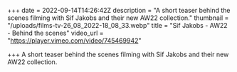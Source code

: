 +++
date = 2022-09-14T14:26:42Z
description = "A short teaser behind the scenes filming with Sif Jakobs and their new AW22 collection."
thumbnail = "/uploads/films-tv-26_08_2022-18_08_33.webp"
title = "Sif Jakobs - AW22 - Behind the scenes"
video_url = "https://player.vimeo.com/video/745469942"

+++
A short teaser behind the scenes filming with Sif Jakobs and their new AW22 collection.